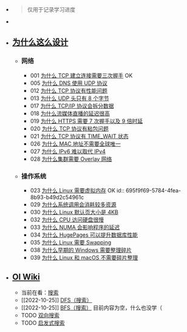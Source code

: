 - > 仅用于记录学习进度
-
- ## [为什么这么设计](https://draveness.me/whys-the-design/)
	- ### 网络
		- 001 [为什么 TCP 建立连接需要三次握手](https://draveness.me/whys-the-design-tcp-three-way-handshake/) OK
		- 005 [为什么 DNS 使用 UDP 协议](https://draveness.me/whys-the-design-dns-udp-tcp/)
		- 012 [为什么 TCP 协议有性能问题](https://draveness.me/whys-the-design-tcp-performance/)
		- 013 [为什么 UDP 头只有 8 个字节](https://draveness.me/whys-the-design-udp-minimum-header/)
		- 017 [为什么 TCP/IP 协议会拆分数据](https://draveness.me/whys-the-design-tcp-segment-ip-packet/)
		- 018 [为什么流媒体直播的延迟很高](https://draveness.me/whys-the-design-live-streaming-latency/)
		- 019 [为什么 HTTPS 需要 7 次握手以及 9 倍时延](https://draveness.me/whys-the-design-https-latency/)
		- 020 [为什么 TCP 协议有粘包问题](https://draveness.me/whys-the-design-tcp-message-frame/)
		- 021 [为什么 TCP 协议有 TIME_WAIT 状态](https://draveness.me/whys-the-design-tcp-time-wait/)
		- 026 [为什么 MAC 地址不需要全球唯一](https://draveness.me/whys-the-design-non-unique-mac-address/)
		- 027 [为什么 IPv6 难以取代 IPv4](https://draveness.me/whys-the-design-ipv6-replacing-ipv4/)
		- 028 [为什么集群需要 Overlay 网络](https://draveness.me/whys-the-design-overlay-network/)
	- ### 操作系统
		- 023 [为什么 Linux 需要虚拟内存](https://draveness.me/whys-the-design-os-virtual-memory/) OK
		  id:: 695f9f69-5784-4fea-8b93-b49d2c54961c
		- 029 [为什么系统调用会消耗较多资源](https://draveness.me/whys-the-design-syscall-overhead/)
		- 030 [为什么 Linux 默认页大小是 4KB](https://draveness.me/whys-the-design-linux-default-page/)
		- 032 [为什么 CPU 访问硬盘很慢](https://draveness.me/whys-the-design-cpu-and-disk/)
		- 033 [为什么 NUMA 会影响程序的延迟](https://draveness.me/whys-the-design-numa-performance)
		- 034 [为什么 HugePages 可以提升数据库性能](https://draveness.me/whys-the-design-linux-hugepages)
		- 035 [为什么 Linux 需要 Swapping](https://draveness.me/whys-the-design-linux-swapping)
		- 038 [为什么早期的 Windows 需要整理碎片](https://draveness.me/whys-the-design-windows-defragmentation/)
		- 039 [为什么 Linux 和 macOS 不需要碎片整理](https://draveness.me/whys-the-design-linux-macos-fragmentation)
- ## [OI Wiki](https://oi-wiki.org/)
	- 当前在看：[搜索](https://oi-wiki.org/search/)
	- [[2022-10-25]]  [DFS（搜索）](https://oi-wiki.org/search/dfs/)
	- [[2022-10-25]]  [BFS（搜索）](https://oi-wiki.org/search/bfs/) 目前内容为空，什么也没学（
	- TODO [双向搜索](https://oi-wiki.org/search/bidirectional/)
	- TODO [启发式搜索](https://oi-wiki.org/search/heuristic/)
